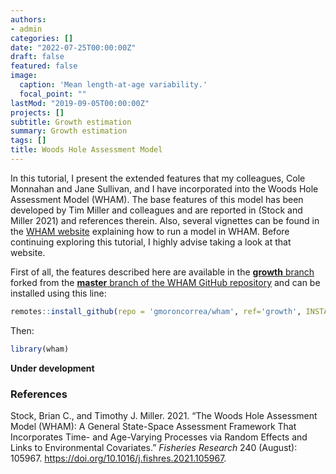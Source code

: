 ```yaml
---
authors:
- admin
categories: []
date: "2022-07-25T00:00:00Z"
draft: false
featured: false
image:
  caption: 'Mean length-at-age variability.'
  focal_point: ""
lastMod: "2019-09-05T00:00:00Z"
projects: []
subtitle: Growth estimation
summary: Growth estimation
tags: []
title: Woods Hole Assessment Model
---
```


In this tutorial, I present the extended features that my colleagues,
Cole Monnahan and Jane Sullivan, and I have incorporated into the Woods
Hole Assessment Model (WHAM). The base features of this model has been
developed by Tim Miller and colleagues and are reported in (Stock and
Miller 2021) and references therein. Also, several vignettes can be
found in the [WHAM
website](https://timjmiller.github.io/wham/index.html) explaining how to
run a model in WHAM. Before continuing exploring this tutorial, I highly
advise taking a look at that website.

First of all, the features described here are available in the
[**growth** branch](https://github.com/gmoroncorrea/wham/tree/growth)
forked from the [**master** branch of the WHAM GitHub
repository](https://github.com/timjmiller/wham/) and can be installed
using this line:

``` r
remotes::install_github(repo = 'gmoroncorrea/wham', ref='growth', INSTALL_opts = c("--no-docs", "--no-multiarch", "--no-demo"))
```

Then:

``` r
library(wham)
```

**Under development**

### References

Stock, Brian C., and Timothy J. Miller. 2021. “The Woods Hole Assessment
Model (WHAM): A General State-Space Assessment Framework That
Incorporates Time- and Age-Varying Processes via Random Effects and
Links to Environmental Covariates.” *Fisheries Research* 240 (August):
105967. <https://doi.org/10.1016/j.fishres.2021.105967>.


